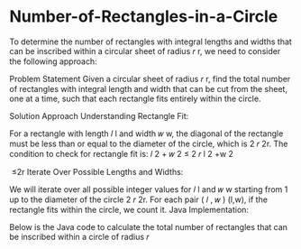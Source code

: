 # Number-of-Rectangles-in-a-Circle
To determine the number of rectangles with integral lengths and widths that can be inscribed within a circular sheet of radius 
𝑟
r, we need to consider the following approach:

Problem Statement
Given a circular sheet of radius 
𝑟
r, find the total number of rectangles with integral length and width that can be cut from the sheet, one at a time, such that each rectangle fits entirely within the circle.

Solution Approach
Understanding Rectangle Fit:

For a rectangle with length 
𝑙
l and width 
𝑤
w, the diagonal of the rectangle must be less than or equal to the diameter of the circle, which is 
2
𝑟
2r.
The condition to check for rectangle fit is:
𝑙
2
+
𝑤
2
≤
2
𝑟
l 
2
 +w 
2
 
​
 ≤2r
Iterate Over Possible Lengths and Widths:

We will iterate over all possible integer values for 
𝑙
l and 
𝑤
w starting from 1 up to the diameter of the circle 
2
𝑟
2r.
For each pair 
(
𝑙
,
𝑤
)
(l,w), if the rectangle fits within the circle, we count it.
Java Implementation:

Below is the Java code to calculate the total number of rectangles that can be inscribed within a circle of radius 
𝑟
